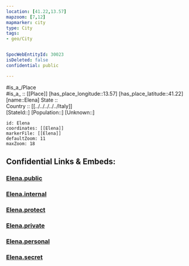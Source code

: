 ```yaml
---
location: [41.22,13.57] 
mapzoom: [7,12] 
mapmarker: city 
type: City
tags:
- geo/City


SpocWebEntityId: 30023
isDeleted: false
confidential: public

---
```

#is_a_/Place  
#is_a_ :: [[Place]] 
[has_place_longitude::13.57] 
[has_place_latitude::41.22] 
[name::Elena] 
State ::  
Country :: [[../../../../../Italy]]  
[StateId::] 
[Population::] 
[Unknown::] 


```leaflet
id: Elena
coordinates: [[Elena]] 
markerFile: [[Elena]] 
defaultZoom: 11 
maxZoom: 18
```


## Confidential Links & Embeds: 

### [Elena.public](/_public/\Earth\Continent\Europe\Europe~South\Italy\regions~Italy\Lazio\Latina\CityElena.public.md) 

### [Elena.internal](/_internal/\Earth\Continent\Europe\Europe~South\Italy\regions~Italy\Lazio\Latina\CityElena.internal.md) 

### [Elena.protect](/_protect/\Earth\Continent\Europe\Europe~South\Italy\regions~Italy\Lazio\Latina\CityElena.protect.md) 

### [Elena.private](/_private/\Earth\Continent\Europe\Europe~South\Italy\regions~Italy\Lazio\Latina\CityElena.private.md) 

### [Elena.personal](/_personal/\Earth\Continent\Europe\Europe~South\Italy\regions~Italy\Lazio\Latina\CityElena.personal.md) 

### [Elena.secret](/_secret/\Earth\Continent\Europe\Europe~South\Italy\regions~Italy\Lazio\Latina\CityElena.secret.md)

